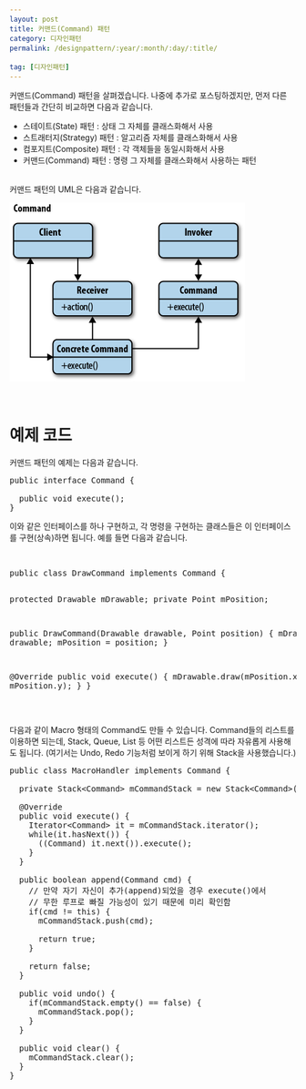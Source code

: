 ```yaml
---
layout: post
title: 커맨드(Command) 패턴
category: 디자인패턴
permalink: /designpattern/:year/:month/:day/:title/

tag: [디자인패턴]
---
```


커맨드(Command) 패턴을 살펴겠습니다. 나중에 추가로 포스팅하겠지만,
먼저 다른 패턴들과 간단히 비교하면 다음과 같습니다.

* 스테이트(State) 패턴 : 상태 그 자체를 클래스화해서 사용
* 스트래터지(Strategy) 패턴 : 알고리즘 자체를 클래스화해서 사용
* 컴포지트(Composite) 패턴 : 각 객체들을 동일시화해서 사용
* 커맨드(Command) 패턴 : 명령 그 자체를 클래스화해서 사용하는 패턴

<br>
커맨드 패턴의 UML은 다음과 같습니다.

![Image](/assets/design-patterns/command.png)

<br>

# 예제 코드

커맨드 패턴의 예제는 다음과 같습니다.
<pre class="prettyprint">public interface Command {

  public void execute();
}</pre>
이와 같은 인터페이스를 하나 구현하고, 각 명령을 구현하는 클래스들은
이 인터페이스를 구현(상속)하면 됩니다. 예를 들면 다음과 같습니다.

<br>
<pre class="prettyprint">public class DrawCommand implements Command {

  protected Drawable mDrawable;
  private Point mPosition;

  public DrawCommand(Drawable drawable, Point position) {
    mDrawable = drawable;
    mPosition = position;
  }

  @Override
  public void execute() {
    mDrawable.draw(mPosition.x, mPosition.y);
  }
}</pre>
<br>

다음과 같이 Macro 형태의 Command도 만들 수 있습니다. Command들의 리스트를 이용하면 되는데,
Stack, Queue, List 등 어떤 리스트든 성격에 따라 자유롭게 사용해도 됩니다.
(여기서는 Undo, Redo 기능처럼 보이게 하기 위해 Stack을 사용했습니다.)
<pre class="prettyprint">public class MacroHandler implements Command {

  private Stack&lt;Command&gt; mCommandStack = new Stack&lt;Command&gt;();

  @Override
  public void execute() {
    Iterator&lt;Command&gt; it = mCommandStack.iterator();
    while(it.hasNext()) {
      ((Command) it.next()).execute();
    }
  }

  public boolean append(Command cmd) {
    // 만약 자기 자신이 추가(append)되었을 경우 execute()에서
    // 무한 루프로 빠질 가능성이 있기 때문에 미리 확인함
    if(cmd != this) {
      mCommandStack.push(cmd);

      return true;
    }

    return false;
  }

  public void undo() {
    if(mCommandStack.empty() == false) {
      mCommandStack.pop();
    }
  }

  public void clear() {
    mCommandStack.clear();
  }
}</pre>
